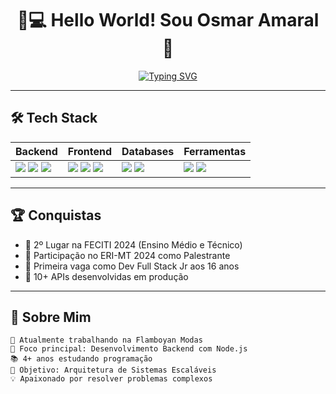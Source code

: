 <div align="center">
  
# 👨💻 **Hello World!** Sou Osmar Amaral 🚀

[![Typing SVG](https://readme-typing-svg.demolab.com?font=Fira+Code&weight=600&size=26&duration=4000&pause=1000&color=7A3EFF&width=435&lines=Full+Stack+Developer;Open+Source+Enthusiast;Tech+Event+Speaker;Continuous+Learner)](https://git.io/typing-svg)

</div>

---

## 🛠️ **Tech Stack**

<div align="center">
  
| **Backend**       | **Frontend**      | **Databases**     | **Ferramentas**   |
|-------------------|-------------------|-------------------|-------------------|
| <img src="https://img.shields.io/badge/Node.js-339933?style=for-the-badge&logo=nodedotjs&logoColor=white"> <img src="https://img.shields.io/badge/Express.js-000000?style=for-the-badge&logo=express&logoColor=white"> <img src="https://img.shields.io/badge/Java-007396?style=for-the-badge&logo=java&logoColor=white"> | <img src="https://img.shields.io/badge/HTML5-E34F26?style=for-the-badge&logo=html5&logoColor=white"> <img src="https://img.shields.io/badge/CSS3-1572B6?style=for-the-badge&logo=css3&logoColor=white"> <img src="https://img.shields.io/badge/JavaScript-F7DF1E?style=for-the-badge&logo=javascript&logoColor=black"> | <img src="https://img.shields.io/badge/MySQL-4479A1?style=for-the-badge&logo=mysql&logoColor=white"> <img src="https://img.shields.io/badge/PostgreSQL-4169E1?style=for-the-badge&logo=postgresql&logoColor=white"> | <img src="https://img.shields.io/badge/Git-F05032?style=for-the-badge&logo=git&logoColor=white"> <img src="https://img.shields.io/badge/GitHub-181717?style=for-the-badge&logo=github&logoColor=white"> |

</div>

---

## 🏆 **Conquistas**
- 🥈 2º Lugar na FECITI 2024 (Ensino Médio e Técnico)
- 🎤 Participação no ERI-MT 2024 como Palestrante
- 💼 Primeira vaga como Dev Full Stack Jr aos 16 anos
- 🚀 10+ APIs desenvolvidas em produção

---

## 📌 **Sobre Mim**

```text
🌱 Atualmente trabalhando na Flamboyan Modas
🔭 Foco principal: Desenvolvimento Backend com Node.js
📚 4+ anos estudando programação
🎯 Objetivo: Arquitetura de Sistemas Escaláveis
💡 Apaixonado por resolver problemas complexos

